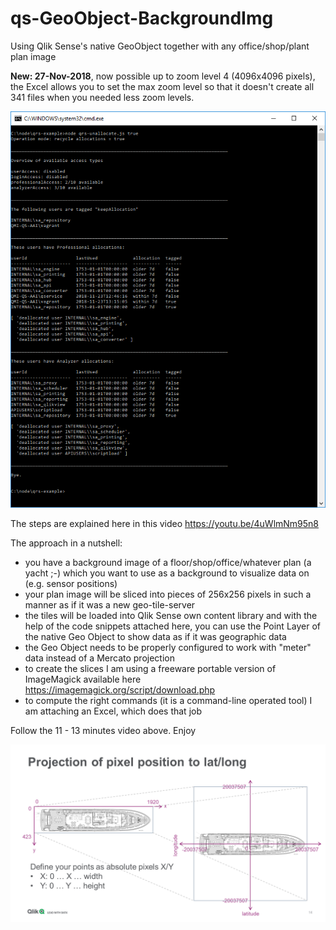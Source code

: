 # qs-GeoObject-BackgroundImg
Using Qlik Sense's native GeoObject together with any office/shop/plant plan image

__New: 27-Nov-2018__, now possible up to zoom level 4 (4096x4096 pixels), the Excel allows you to set the max zoom level so that it doesn't create all 341 files when you needed less zoom levels.

![alttext](https://github.com/ChristofSchwarz/pics/raw/master/screenshot-qrs-dealloc.png "screenshot")

The steps are explained here in this video https://youtu.be/4uWlmNm95n8

The approach in a nutshell:
 * you have a background image of a floor/shop/office/whatever plan (a yacht ;-) which you want to use as a background to visualize data on (e.g. sensor positions)
 * your plan image will be sliced into pieces of 256x256 pixels in such a manner as if it was a new geo-tile-server
 * the tiles will be loaded into Qlik Sense own content library and with the help of the code snippets attached here, you can use the Point Layer of the native Geo Object to show data as if it was geographic data
 * the Geo Object needs to be properly configured to work with "meter" data instead of a Mercato projection
 * to create the slices I am using a freeware portable version of ImageMagick available here https://imagemagick.org/script/download.php
 * to compute the right commands (it is a command-line operated tool) I am attaching an Excel, which does that job
 
 Follow the 11 - 13 minutes video above. Enjoy
 
 ![alt text](https://github.com/ChristofSchwarz/qs-GeoObject-BackgroundImg/raw/master/projection.png "Screenshot")
